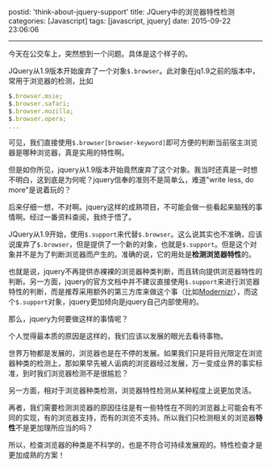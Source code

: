 postid: 'think-about-jquery-support'
title: JQuery中的浏览器特性检测
categories: [Javascript]
tags: [javascript, jquery]
date: 2015-09-22 23:06:06

---

今天在公交车上，突然想到一个问题。具体是这个样子的。

JQuery从1.9版本开始废弃了一个对象`$.browser`。此对象在jq1.9之前的版本中，常用于浏览器的检测，比如

```javascript
$.browser.msie;
$.browser.safari;
$.browser.mozilla;
$.browser.opera;
...
```

可见，我们直接使用`$.browser[browser-keyword]`即可方便的判断当前宿主浏览器是哪种浏览器，真是实用的特性啊。

但是如你所见，jquery从1.9版本开始竟然废弃了这个对象。我当时还真是一时想不明白，这到底是为何呢？jquery信奉的准则不是简单么，难道"write less, do more"是说着玩的？

后来仔细一想，不对啊。jquery这样的成熟项目，不可能会做一些看起来脑残的事情啊。经过一番资料查阅，我终于悟了。

JQuery从1.9开始，使用`$.support`来代替`$.browser`。这么说其实也不准确，应该说废弃了`$.browser`，但是提供了一个新的对象，也就是`$.support`。但是这个对象并不是为了判断浏览器而产生的。准确的说，它的用处是**检测浏览器特性**的。

也就是说，jquery不再提供赤裸裸的浏览器种类判断，而且转向提供浏览器特性的判断。另一方面，jquery的官方文档中并不建议直接使用`$.support`来进行浏览器特性的判断，而是推荐采用额外的第三方库来做这个事（比如[Modernizr](http://modernizr.com/)），而这个`$.support`对象，jquery更加倾向是jquery自己内部使用的。

那么，jquery为何要做这样的事情呢？

个人觉得最本质的原因是这样的，我们应该以发展的眼光去看待事物。

世界万物都是发展的，浏览器也是在不停的发展。如果我们只是将目光限定在浏览器种类的检测上，那如果早先被人诟病的浏览器经过发展，万一变成业界的事实标准，到时我们浏览器检测不是很尴尬？

另一方面，相对于浏览器种类检测，浏览器特性检测从某种程度上说更加灵活。

再者，我们需要检测浏览器的原因往往是有一些特性在不同的浏览器上可能会有不同的实现，有的浏览器支持，而有的浏览不支持。所以我们只检测相关的浏览器**特性**不是更加理所应当的吗？

所以，检查浏览器的种类是不科学的，也是不符合可持续发展观的。特性检查才是更加成熟的方案！


